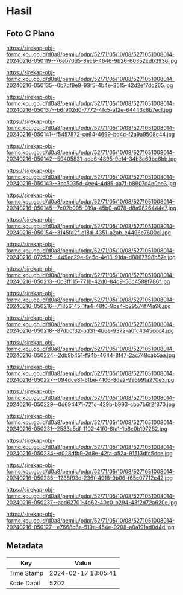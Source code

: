 # Hasil

## Foto C Plano

https://sirekap-obj-formc.kpu.go.id/d0a8/pemilu/pdpr/52/71/05/10/08/5271051008014-20240216-050119--76eb70d5-8ec9-4646-9b26-60352cdb3936.jpg

https://sirekap-obj-formc.kpu.go.id/d0a8/pemilu/pdpr/52/71/05/10/08/5271051008014-20240216-050135--0b7bf9e9-93f5-4b4e-8515-42d2ef7dc265.jpg

https://sirekap-obj-formc.kpu.go.id/d0a8/pemilu/pdpr/52/71/05/10/08/5271051008014-20240216-050137--b6f902d0-7772-4fc5-a12e-64443c8b7ecf.jpg

https://sirekap-obj-formc.kpu.go.id/d0a8/pemilu/pdpr/52/71/05/10/08/5271051008014-20240216-050141--f5457872-ce64-4699-bd4c-f2a9a9508c44.jpg

https://sirekap-obj-formc.kpu.go.id/d0a8/pemilu/pdpr/52/71/05/10/08/5271051008014-20240216-050142--59405831-ade6-4895-9e14-34b3a69bc6bb.jpg

https://sirekap-obj-formc.kpu.go.id/d0a8/pemilu/pdpr/52/71/05/10/08/5271051008014-20240216-050143--3cc5035d-4ee4-4d85-aa7f-b8907d4e0ee3.jpg

https://sirekap-obj-formc.kpu.go.id/d0a8/pemilu/pdpr/52/71/05/10/08/5271051008014-20240216-050145--7c02b095-019a-45b0-a078-d8a9826444e7.jpg

https://sirekap-obj-formc.kpu.go.id/d0a8/pemilu/pdpr/52/71/05/10/08/5271051008014-20240216-050154--3145fd2f-c18d-4351-a2ab-e4496e7600c1.jpg

https://sirekap-obj-formc.kpu.go.id/d0a8/pemilu/pdpr/52/71/05/10/08/5271051008014-20240216-072535--449ec29e-9e5c-4e13-91da-d8867798b57e.jpg

https://sirekap-obj-formc.kpu.go.id/d0a8/pemilu/pdpr/52/71/05/10/08/5271051008014-20240216-050213--0b3ff115-771b-42d0-84d9-56c4588f786f.jpg

https://sirekap-obj-formc.kpu.go.id/d0a8/pemilu/pdpr/52/71/05/10/08/5271051008014-20240216-050216--71856145-1fa4-48f0-9be4-b29574f74a96.jpg

https://sirekap-obj-formc.kpu.go.id/d0a8/pemilu/pdpr/52/71/05/10/08/5271051008014-20240216-050218--87dbcf32-bd31-4b6e-9372-a0fc4345ccc4.jpg

https://sirekap-obj-formc.kpu.go.id/d0a8/pemilu/pdpr/52/71/05/10/08/5271051008014-20240216-050224--2db9b451-f94b-4644-8f47-2ac748cab5aa.jpg

https://sirekap-obj-formc.kpu.go.id/d0a8/pemilu/pdpr/52/71/05/10/08/5271051008014-20240216-050227--094dce8f-6fbe-4106-8de2-99599fa270e3.jpg

https://sirekap-obj-formc.kpu.go.id/d0a8/pemilu/pdpr/52/71/05/10/08/5271051008014-20240216-050229--0d694471-721c-429b-b993-cbb7b6f2f370.jpg

https://sirekap-obj-formc.kpu.go.id/d0a8/pemilu/pdpr/52/71/05/10/08/5271051008014-20240216-050231--2583a5df-1102-41f0-8fa1-1b8c0b197282.jpg

https://sirekap-obj-formc.kpu.go.id/d0a8/pemilu/pdpr/52/71/05/10/08/5271051008014-20240216-050234--d028dfb9-2d8e-42fa-a52a-91513dfc5dce.jpg

https://sirekap-obj-formc.kpu.go.id/d0a8/pemilu/pdpr/52/71/05/10/08/5271051008014-20240216-050235--1238f93d-236f-4918-9b06-f65c07712e42.jpg

https://sirekap-obj-formc.kpu.go.id/d0a8/pemilu/pdpr/52/71/05/10/08/5271051008014-20240216-050237--aad62701-4b62-40c0-b294-43f2d72a620e.jpg

https://sirekap-obj-formc.kpu.go.id/d0a8/pemilu/pdpr/52/71/05/10/08/5271051008014-20240216-050127--e7668c6a-519e-454e-9208-a0a191ad0d4d.jpg


## Metadata

| Key        | Value               |
| ---------- | ------------------- |
| Time Stamp | 2024-02-17 13:05:41 |
| Kode Dapil | 5202                |



